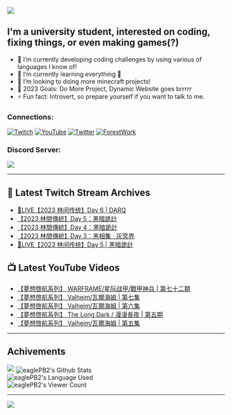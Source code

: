 <!--### Hello people, I'm EaglePB2 - The one who building something for fun 👋
Thank you for standby for this profile.   
The purpose of this profile is coming soon.   
You may come back later, as you wish if this readme.md is updated.   -->

<a href="https://github.com/lightda104530"><img src="https://readme-typing-svg.herokuapp.com/?duration=7000&width=600&lines=Hello+people,+I%27m+EaglePB2.;The+one+who+builds+something+for+fun+%F0%9F%91%8B;Thank+you+for+standby+for+this+profile.;The+purpose+of+this+profile+is+coming+soon.;You+may+come+back+later.;As+you+wish+if+this+readme.md+is+updated.;"></a>


## I'm a university student, interested on coding, fixing things, or even making games(?)
- 🔭 I’m currently developing coding challenges by using various of languages I know of!
- 🌱 I’m currently learning everything 🤣
- 💬 I’m looking to doing more minecraft projects!
- 🥅 2023 Goals: Do More Project, Dynamic Website goes brrrrr
- ⚡ Fun fact: Introvert, so prepare yourself if you want to talk to me.

### Connections:

[![Twitch](https://img.shields.io/badge/Twitch-9347FF?style=flat-square&logo=twitch&logoColor=white)](https://www.twitch.tv/eaglepb2)
[![YouTube](https://img.shields.io/badge/YouTube-%23FF0000.svg?style=flat-square&logo=YouTube&logoColor=white)](https://www.youtube.com/eaglepb2)
[![Twitter](https://img.shields.io/badge/Twitter-%231DA1F2.svg?style=flat-square&logo=Twitter&logoColor=white)](https://twitter.com/eaglepb2)
[![ForestWork](https://img.shields.io/badge/Forestwork_Website-415549?style=flat-square&logo=homeadvisor&logoColor=white)](https://forestwork.team)

### Discord Server:

[![](https://invidget.switchblade.xyz/qKrub9b?theme=dark&language=ch)](https://discord.gg/qKrub9b)

---

## 👾 Latest Twitch Stream Archives
<!-- TWITCH:START -->
- [🔴LIVE【2023 林间传统】Day 6 | DARQ](https://www.twitch.tv/videos/1970174745)
- [【2023 林間傳統】Day 5：黑暗詭計](https://www.twitch.tv/videos/1969838855)
- [【2023 林間傳統】Day 4：黑暗詭計](https://www.twitch.tv/videos/1969838369)
- [【2023 林間傳統】Day 3：黑相集 · 灰冥界](https://www.twitch.tv/videos/1969838037)
- [🔴LIVE【2023 林间传统】Day 5 | 黑暗詭計](https://www.twitch.tv/videos/1969324214)
<!-- TWITCH:END -->



## 📺 Latest YouTube Videos
<!-- YOUTUBE:START -->
- [【夢想啓航系列】 WARFRAME/星际战甲/戰甲神兵 | 第七十二期](https://www.youtube.com/watch?v=5c12QSylVOg)
- [【夢想啓航系列】 Valheim/瓦爾海姆 | 第七集](https://www.youtube.com/watch?v=H1PqVPN5ewg)
- [【夢想啓航系列】 Valheim/瓦爾海姆 | 第六集](https://www.youtube.com/watch?v=4mdKD7ePYrU)
- [【夢想啓航系列】 The Long Dark / 漫漫長夜 | 第五期](https://www.youtube.com/watch?v=F88Aod4dw4E)
- [【夢想啓航系列】 Valheim/瓦爾海姆 | 第五集](https://www.youtube.com/watch?v=hB3ewSHCkeE)
<!-- YOUTUBE:END -->

---

## Achivements
[![](https://github-profile-trophy.vercel.app/?username=eaglepb2&theme=monokai&no-bg=true&&title=Repositories,Issues,Commit,MultiLanguage)](https://github.com/anuraghazra/github-readme-stats)
<img align="center" alt="eaglePB2's Github Stats" src="https://github-readme-stats.vercel.app/api?username=eaglePB2&show_icons=true&hide_border=true&theme=merko" />
<br>
<img align="center" alt="eaglePB2's Language Used" src="https://github-readme-stats.vercel.app/api/top-langs/?username=eaglePB2&show_icons=true&hide_border=true&theme=merko&layout=compact&langs_count=8" />
<br>
<img align="center" alt="eaglePB2's Viewer Count" src="https://visitcount.itsvg.in/api?id=eaglepb2&label=Profile%20Views&color=3&icon=5&pretty=true" />

<hr>

<!-- RANDOMQUOTE:START -->
![](https://quotes-github-readme.vercel.app/api?type=horizontal&theme=merko)
<!-- RANDOMQUOTE:END -->


<!--
       _____   _   _   _____       _____   _   _   ____   
      |_   _| | | | | |  ___|     |  ___| | \ | | |  _  \  
        | |   | |_| | | |___      | |___  |  \| | | | | | 
        | |   |  _  | |  ___|     |  ___| |     | | | | | 
        | |   | | | | | |___      | |___  | |\  | | |_| | 
        |_|   |_| |_| |_____|     |_____| |_| \_| |____ / 
      
-->

